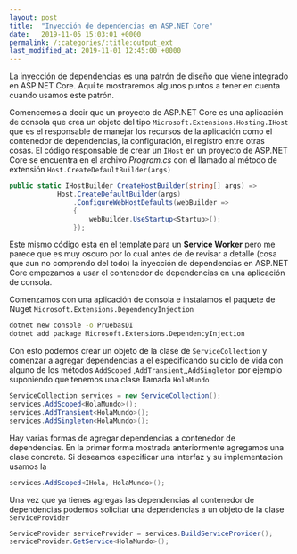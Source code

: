 ```yaml
---
layout: post
title:  "Inyección de dependencias en ASP.NET Core"
date:   2019-11-05 15:03:01 +0000
permalink: /:categories/:title:output_ext
last_modified_at: 2019-11-01 12:45:00 +0000
---
```


La inyección de dependencias es una patrón de diseño que viene integrado en ASP.NET Core. Aquí te mostraremos algunos puntos a tener en cuenta cuando usamos este patrón.

Comencemos a decir que un proyecto de ASP.NET Core es una aplicación de consola que crea un objeto del tipo `Microsoft.Extensions.Hosting.IHost` que es el responsable de manejar los recursos de la aplicación como el contenedor de dependencias, la configuración, el registro entre otras cosas. El código responsable de crear un `IHost` en un proyecto de ASP.NET Core se encuentra en el archivo  _Program.cs_ con el llamado al método de extensión `Host.CreateDefaultBuilder(args)`

```cs
public static IHostBuilder CreateHostBuilder(string[] args) =>
            Host.CreateDefaultBuilder(args)
                .ConfigureWebHostDefaults(webBuilder =>
                {
                    webBuilder.UseStartup<Startup>();
                });
```

Este mismo código esta en el template para un **Service Worker** pero me parece que es muy oscuro por lo cual antes de de revisar a detalle (cosa que aun no comprendo del todo) la inyección de dependencias en ASP.NET Core empezamos a usar el contenedor de dependencias en una aplicación de consola.

Comenzamos con una aplicación de consola e instalamos el paquete de Nuget `Microsoft.Extensions.DependencyInjection`

```bash
dotnet new console -o PruebasDI
dotnet add package Microsoft.Extensions.DependencyInjection
```

Con esto podemos crear un objeto de la clase de `ServiceCollection` y comenzar a agregar dependencias a el especificando su ciclo de vida con alguno de los métodos `AddScoped` ,`AddTransient`,,`AddSingleton` por ejemplo suponiendo que tenemos una clase llamada `HolaMundo`

```cs
ServiceCollection services = new ServiceCollection();
services.AddScoped<HolaMundo>();
services.AddTransient<HolaMundo>();
services.AddSingleton<HolaMundo>();
```

Hay varias formas de agregar dependencias a contenedor de dependencias. En la primer forma mostrada anteriormente agregamos una clase concreta. Si deseamos especificar una interfaz y su implementación usamos la

```cs
services.AddScoped<IHola, HolaMundo>();
```

Una vez que ya tienes agregas las dependencias al contenedor de dependencias podemos solicitar una dependencias a un objeto de la clase `ServiceProvider`

```cs
ServiceProvider serviceProvider = services.BuildServiceProvider();
serviceProvider.GetService<HolaMundo>();
```
